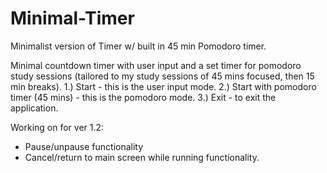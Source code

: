 # Minimal-Timer
Minimalist version of Timer w/ built in 45 min Pomodoro timer.

Minimal countdown timer with user input and a set timer for pomodoro study sessions (tailored to my study sessions of 45 mins focused, then 15 min breaks).
1.) Start - this is the user input mode.
2.) Start with pomodoro timer (45 mins) - this is the pomodoro mode.
3.) Exit - to exit the application.

Working on for ver 1.2:
- Pause/unpause functionality
- Cancel/return to main screen while running functionality.
